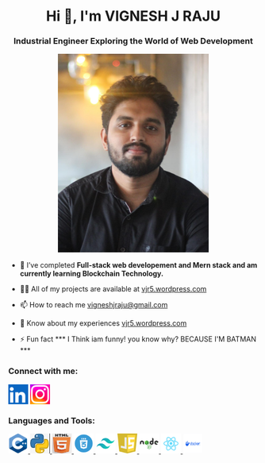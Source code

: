 <h1 align="center">Hi 👋, I'm VIGNESH J RAJU</h1>
<h3 align="center">Industrial Engineer Exploring the World of Web Development</h3>


<p>

<center>
<img src="Photo 2.jpeg" alt="photo"height="400" >
</center>



- 🌱 I’ve completed  **Full-stack web developement and Mern stack and am currently learning Blockchain Technology.**

- 👨‍💻 All of my projects are available at <a href="https://vjr5.wordpress.com/">vjr5.wordpress.com </a>


- 📫 How to reach me <a href="mailto:vigneshjraju@gmail.com">vigneshjraju@gmail.com </a>

- 📄 Know about my experiences  <a href="https://vjr5.wordpress.com/">vjr5.wordpress.com </a>

- ⚡ Fun fact *** I Think iam funny! you know why? BECAUSE I'M BATMAN ***

</p>

<h3 align="left">Connect with me:</h3>
<p align="left">
<a href="https://linkedin.com/in/www.linkedin.com/in/vigneshjraju"><img align="center" src="Linkedln.png" alt="www.linkedin.com/in/vigneshjraju" height="40" width="40" /></a>
<a href="https://instagram.com/https://www.instagram.com/vignesh_j_r/" ><img align="center" src="Instagram.png" alt="https://www.instagram.com/vignesh_j_r/" height="40" width="40" /></a>
</p>

<h3 align="left">Languages and Tools:</h3>
<p align="left"> 
    <a href="https://www.w3schools.com/cpp/"> <img src="C++.png" alt="cplusplus" width="40" height="40"/> </a>
    <a href="https://www.python.org" > <img src="Python.png" alt="python" width="40" height="40"/> </a> 
    <a href="https://www.w3.org/html/"> <img src="html.png" alt="html5" width="40" height="40"/> </a> 
    <a href="https://www.python.org" > <img src="CSS.webp" alt="CSS" width="40" height="40"/> </a> 
    <a href="https://www.python.org" > <img src="Tailwind.png" alt="Tailwind" width="40" height="40"/> </a> 
    <a href="https://www.python.org" > <img src="Javascript.png" alt="JS" width="40" height="40"/> </a>
    <a href="https://www.python.org" > <img src="nodejs.png" alt="nodejs" width="40" height="40"/> </a>  
    <a href="https://www.python.org" > <img src="React.png" alt="Reactjs" width="40" height="40"/> </a> 
    <a href="https://www.python.org" > <img src="Docker.svg" alt="Docker" width="40" height="40"/> </a> 

</p>

